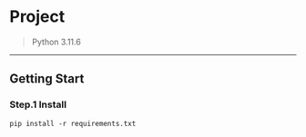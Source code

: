 # Project

> Python 3.11.6

---

## Getting Start

### Step.1 Install

```shell
pip install -r requirements.txt
```